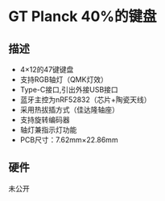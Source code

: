 # GT Planck 40%的键盘

## 描述

- 4×12的47键键盘
- 支持RGB轴灯（QMK灯效）
- Type-C接口,引出外接USB接口
- 蓝牙主控为nRF52832（芯片+陶瓷天线）
- 采用热拔插方式（佳达隆轴座）
- 支持旋转编码器
- 轴灯兼指示灯功能
- PCB尺寸：7.62mm×22.86mm

## 硬件

未公开

